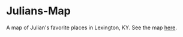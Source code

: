 # Julians-Map
A map of Julian's favorite places in Lexington, KY.
See the map [here](https://jebowe3.github.io/Atlas/My_Maps/Julians-Map/index.html).
